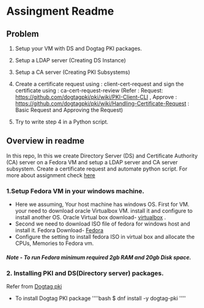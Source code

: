 # Assingment Readme

## Problem

1. Setup your VM with DS and Dogtag PKI packages.

2. Setup a LDAP server (Creating DS Instance)

3. Setup a CA server (Creating PKI Subsystems)

4. Create a certificate request using : client-cert-request  and sign the certificate using : ca-cert-request-review (Refer : Request: https://github.com/dogtagpki/pki/wiki/PKI-Client-CLI , Approve : https://github.com/dogtagpki/pki/wiki/Handling-Certificate-Request : Basic Request and Approving the Request) 

5. Try to write step 4 in a Python script.

## Overview in readme

In this repo, In this we create Directory Server (DS) and Certificate Authority (CA) server on a Fedora VM and setup a LDAP server and CA server subsystem. Create a certificate request and automate python script. For more about assignment check [here](https://github.com/yj1910/Create-a-DS-and-CA-servers-in-fedora-vm-and-certificate-request-and-approval-/blob/main/Assignment)

### 1.Setup Fedora VM in your windows machine.

- Here we assuming, Your host machine has windows OS. First for VM. your need to download oracle Virtualbox VM. install it and configure to install another OS. Oracle Virtual box download- [virtualbox](https://www.virtualbox.org/wiki/Downloads) .
- Second we need to download ISO file of fedora for windows host and install it. Fedora Download-
[Fedora](https://getfedora.org/en/workstation/download/) 
- Configure the setting to install fedora ISO in virtual box and allocate the CPUs, Memories to Fedora vm. 
##### Note - To run Fedora minimum required 2gb RAM and 20gb Disk space.

### 2. Installing PKI and DS(Directory server) packages.
   Refer from [Dogtag pki](https://github.com/dogtagpki/pki/wiki/Quick-Start)
   
   - To install Dogtag PKI package
    ''''bash
    $ dnf install -y dogtag-pki
    ''''

